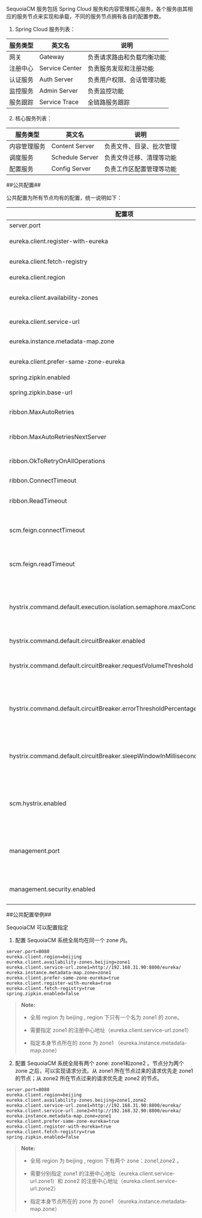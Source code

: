 SequoiaCM 服务包括 Spring Cloud 服务和内容管理核心服务，各个服务由其相应的服务节点来实现和承载，不同的服务节点拥有各自的配置参数。

1. Spring Cloud 服务列表：

 |服务类型|英文名             | 说明                       |
 |--------|------------------ |----------------------------| 
 |网关    | Gateway           |负责请求路由和负载均衡功能  |
 |注册中心| Service Center    |负责服务发现和注册功能      |
 |认证服务| Auth Server       |负责用户权限、会话管理功能  |
 |监控服务| Admin Server      |负责监控功能                |
 |服务跟踪| Service Trace     |全链路服务跟踪              |

2. 核心服务列表：

 |服务类型    |英文名             | 说明                       |
 |------------|------------------ |----------------------------|
 |内容管理服务| Content Server    |负责文件、目录、批次管理    |
 |调度服务    | Schedule Server   |负责文件迁移、清理等功能    |
 |配置服务    | Config Server     |负责工作区配置管理等功能    |

##公共配置##

公共配置为所有节点均有的配置，统一说明如下：

|配置项       |类型   |说明                           |
|-------------|-------|-------------------------------|
|server.port|num|节点的对外提供服务的端口号|
|eureka.client.register-with-eureka|boolean|是否将本节点注册至服务中心，默认值：false|
|eureka.client.fetch-registry|boolean|本节点是否从注册中心获取其它节点的注册信息，默认值：false|
|eureka.client.region|str|此实例所在的区域|
|eureka.client.availability-zones|str|配置region下可用zone，如：zone1,zone2，表示region下有两个可用zone|
|eureka.client.service-url|str|配置zone的注册中心地址，如：http://192.168.31.90:8800/eureka/|
|eureka.instance.metadata-map.zone|str|注册到服务中心时，向其它实例描述自身所属的zone|
|eureka.client.prefer-same-zone-eureka|boolean|是否优先向同一个zone的服务中心注册，默认值：true|
|spring.zipkin.enabled|boolean|是否开启服务跟踪，默认 false|
|spring.zipkin.base-url|str|配置服务跟踪节点的地址，如：http://192.168.31.90:8890|
|ribbon.MaxAutoRetries|num|对同一个实例请求的最大重试次数（不包括第一次），默认值：0|
|ribbon.MaxAutoRetriesNextServer|num|请求失败时，更换下一个实例进行重试，该参数表示最大更换次数（不包含第一个实例），默认值：1|
|ribbon.OkToRetryOnAllOperations|boolean|是否所有请求都进行重试，默认值：false|
|ribbon.ConnectTimeout|num|使用Ribbon时的连接建立超时时间，默认值：10000，单位：ms|
|ribbon.ReadTimeout|num|使用Ribbon时的读超时，默认值：30000，单位：ms|
|scm.feign.connectTimeout|num|使用Feign调用远程服务的连接建立超时时间，单位：ms。如果不设置，默认会使用ribbon.ConnectTimeout的值。|
|scm.feign.readTimeout|num|使用Feign调用远程服务的读超时，单位：ms。如果不设置，默认会使用ribbon.ReadTimeout的值。|
|hystrix.command.default.execution.isolation.semaphore.maxConcurrentRequests|num|配置分配给单个下游服务的信号量资源。调用下游服务前，会先获取信号量，调用结束后归还信号量，如获取不到，则调用会被拒绝。此配置限制了调用某个下游服务的最大并发数量。|
|hystrix.command.default.circuitBreaker.enabled|boolean|是否开启熔断保护，默认值：true。|
|hystrix.command.default.circuitBreaker.requestVolumeThreshold|num|熔断计算的最小样本数，只有在时间窗口（10s）内，调用某个服务的数量达到了该值，才会进行熔断判断，默认值：20。|
|hystrix.command.default.circuitBreaker.errorThresholdPercentage|num|触发熔断的失败率，当在时间窗口内调用某个服务的数量达到样本数，且失败率大于等于此值时，熔断器打开，后续对该服务的调用直接返回失败，默认值：50。|
|hystrix.command.default.circuitBreaker.sleepWindowInMilliseconds|num|熔断器休眠窗口，当触发熔断一段时间后，尝试放行一个调用请求，根据该请求是否成功，来决定是继续熔断还是恢复正常，单位：ms，默认值：5000。|
|scm.hystrix.enabled|boolean|是否开启熔断与隔离能力，默认值：true。关闭后，该节点的熔断与隔离能力将失效，所有hystrix开头的配置项将不起作用。此配置在网关节点暂不生效。|
|management.port|num|配置节点的管理端口，用于系统状态监控。不配置时，默认为 server.port + 1，除 s3-server 外的其它服务均支持将 management.port 设为与 server.port 一致。|
|management.security.enabled|boolean|是否开启 Actuator 端点的权限控制，默认 false 。详情请见：[Actuator 安全性配置][actuator]|

##公共配置举例##

SequoiaCM 可以配置指定

1. 配置 SequoiaCM 系统全局均在同一个 zone 内。

 ```
server.port=8080
eureka.client.region=beijing
eureka.client.availability-zones.beijing=zone1
eureka.client.service-url.zone1=http://192.168.31.90:8800/eureka/
eureka.instance.metadata-map.zone=zone1
eureka.client.prefer-same-zone-eureka=true
eureka.client.register-with-eureka=true
eureka.client.fetch-registry=true
spring.zipkin.enabled=false
 ```

 > **Note:**
 >
 > * 全局 region 为 beijing , region 下只有一个名为 zone1 的 zone。
 >
 > * 需要指定 zone1 的注册中心地址（eureka.client.service-url.zone1）
 >
 > * 指定本身节点所在的 zone 为 zone1 （eureka.instance.metadata-map.zone）

2. 配置 SequoiaCM 系统全局有两个 zone: zone1和zone2 。节点分为两个 zone 之后，可以实现请求分流。从 zone1 所在节点过来的请求优先走 zone1 的节点；从 zone2 所在节点过来的请求优先走 zone2 的节点。

 ```
server.port=8080
eureka.client.region=beijing
eureka.client.availability-zones.beijing=zone1,zone2
eureka.client.service-url.zone1=http://192.168.31.90:8800/eureka/
eureka.client.service-url.zone2=http://192.168.32.90:8800/eureka/
eureka.instance.metadata-map.zone=zone1
eureka.client.prefer-same-zone-eureka=true
eureka.client.register-with-eureka=true
eureka.client.fetch-registry=true
spring.zipkin.enabled=false
 ```

 > **Note:**
 >
 > * 全局 region 为 beijing , region 下有两个 zone：zone1,zone2 。
 >
 > * 需要分别指定 zone1 的注册中心地址（eureka.client.service-url.zone1）和 zone2 的注册中心地址（eureka.client.service-url.zone2）
 >
 > * 指定本身节点所在的 zone 为 zone1 （eureka.instance.metadata-map.zone）

[actuator]:Maintainance/Security/Security_Config/actuator.md